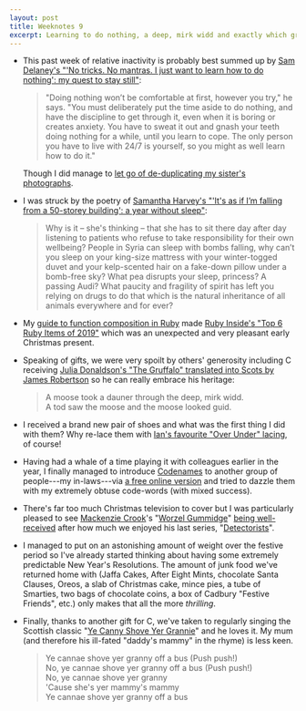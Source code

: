 ```yaml
---
layout: post
title: Weeknotes 9
excerpt: Learning to do nothing, a deep, mirk widd and exactly which grandparent you can shove off a bus.
---
```

*   This past week of relative inactivity is probably best summed up by [Sam Delaney's "'No tricks. No mantras. I just want to learn how to do nothing': my quest to stay still"](https://www.theguardian.com/lifeandstyle/2019/dec/27/learn-how-to-do-nothing):

    > "Doing nothing won’t be comfortable at first, however you try," he says. "You must deliberately put the time aside to do nothing, and have the discipline to get through it, even when it is boring or creates anxiety. You have to sweat it out and gnash your teeth doing nothing for a while, until you learn to cope. The only person you have to live with 24/7 is yourself, so you might as well learn how to do it."

    Though I did manage to [let go of de-duplicating my sister's photographs](/2019/12/24/weeknotes-8/).

*   I was struck by the poetry of [Samantha Harvey's "'It's as if I’m falling from a 50-storey building': a year without sleep"](https://www.theguardian.com/books/2019/dec/28/its-as-if-im-falling-from-a-50-storey-building-a-novelists-year-without-sleep):

    > Why is it – she's thinking – that she has to sit there day after day listening to patients who refuse to take responsibility for their own wellbeing? People in Syria can sleep with bombs falling, why can’t you sleep on your king-size mattress with your winter-togged duvet and your kelp-scented hair on a fake-down pillow under a bomb-free sky? What pea disrupts your sleep, princess? A passing Audi? What paucity and fragility of spirit has left you relying on drugs to do that which is the natural inheritance of all animals everywhere and for ever?

*   My [guide to function composition in Ruby](https://www.ghostcassette.com/function-composition-in-ruby/) made [Ruby Inside's "Top 6 Ruby Items of 2019"](https://rubyweekly.com/issues/481) which was an unexpected and very pleasant early Christmas present.

*   Speaking of gifts, we were very spoilt by others' generosity including C receiving [Julia Donaldson's "The Gruffalo" translated into Scots by James Robertson](http://blackandwhitepublishing.com/the-gruffalo-in-scots.html) so he can really embrace his heritage:

    > A moose took a dauner through the deep, mirk widd.  
    > A tod saw the moose and the moose looked guid.

*   I received a brand new pair of shoes and what was the first thing I did with them? Why re-lace them with [Ian's favourite "Over Under" lacing](https://www.fieggen.com/shoelace/overunderlacing.htm), of course!

*   Having had a whale of a time playing it with colleagues earlier in the year, I finally managed to introduce [Codenames](https://en.wikipedia.org/wiki/Codenames_(board_game)) to another group of people---my in-laws---via [a free online version](https://www.horsepaste.com) and tried to dazzle them with my extremely obtuse code-words (with mixed success).

*   There's far too much Christmas television to cover but I was particularly pleased to see [Mackenzie Crook](https://www.imdb.com/name/nm0188871/)'s "[Worzel Gummidge](https://www.bbc.co.uk/programmes/m000csng)" [being well-received](https://www.theguardian.com/tv-and-radio/2019/dec/26/worzel-gummidge-review-mackenzie-crook-hes-back-hes-hilarious-and-hes-wearing-a-cravat) after how much we enjoyed his last series, "[Detectorists](https://www.bbc.co.uk/programmes/b06l51nr)".

*   I managed to put on an astonishing amount of weight over the festive period so I've already started thinking about having some extremely predictable New Year's Resolutions. The amount of junk food we've returned home with (Jaffa Cakes, After Eight Mints, chocolate Santa Clauses, Oreos, a slab of Christmas cake, mince pies, a tube of Smarties, two bags of chocolate coins, a box of Cadbury "Festive Friends", etc.) only makes that all the more _thrilling_.

*   Finally, thanks to another gift for C, we've taken to regularly singing the Scottish classic "[Ye Canny Shove Yer Grannie](https://www.scotslanguage.com/articles/node/id/411)" and he loves it. My mum (and therefore his ill-fated "daddy's mammy" in the rhyme) is less keen.

    > Ye cannae shove yer granny off a bus (Push push!)  
    > No, ye cannae shove yer granny off a bus (Push push!)  
    > No, ye cannae shove yer granny  
    > 'Cause she's yer mammy's mammy  
    > Ye cannae shove yer granny off a bus
